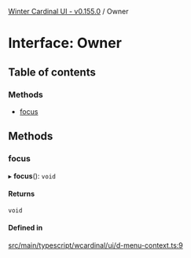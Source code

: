 [Winter Cardinal UI - v0.155.0](../index.md) / Owner

# Interface: Owner

## Table of contents

### Methods

- [focus](Owner.md#focus)

## Methods

### focus

▸ **focus**(): `void`

#### Returns

`void`

#### Defined in

[src/main/typescript/wcardinal/ui/d-menu-context.ts:9](https://github.com/winter-cardinal/winter-cardinal-ui/blob/v0.155.0/src/main/typescript/wcardinal/ui/d-menu-context.ts#L9)

